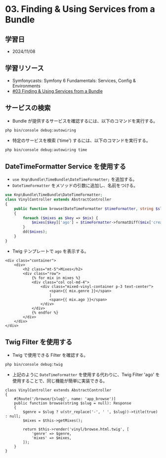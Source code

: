 # 03. Finding & Using Services from a Bundle

## 学習日

- 2024/11/08

## 学習リソース

- Symfonycasts: Symfony 6 Fundamentals: Services, Config & Environments
- [#03 Finding & Using Services from a Bundle](https://symfonycasts.com/screencast/symfony6-fundamentals/bundle-services)

## サービスの検索

- Bundle が提供するサービスを確認するには、以下のコマンドを実行する。

```bash
php bin/console debug:autowiring
```

- 特定のサービスを検索 ('time') するには、以下のコマンドを実行する。

```bash
php bin/console debug:autowiring time
```

## DateTimeFormatter Service を使用する

- `use Knp\Bundle\TimeBundle\DateTimeFormatter;` を追加する。
- `DateTimeFormatter` をメソッドの引数に追加し、名前をつける。

```php
use Knp\Bundle\TimeBundle\DateTimeFormatter;
class VinylController extends AbstractController
{
    public function browse(DateTimeFormatter $timeFormatter, string $slug = null): Response
    {
        foreach ($mixes as $key => $mix) {
            $mixes[$key]['ago'] = $timeFormatter->formatDiff($mix['createdAt']);
        }
        dd($mixes);
    }
}
```

- Twig テンプレートで `ago` を表示する。

```twig
<div class="container">
    <div>
        <h2 class="mt-5">Mixes</h2>
        <div class="row">
            {% for mix in mixes %}
            <div class="col col-md-4">
                <div class="mixed-vinyl-container p-3 text-center">
                    <span>{{ mix.genre }}</span>
                    |
                    <span>{{ mix.ago }}</span>
                </div>
            </div>
            {% endfor %}
        </div>
    </div>
</div>
```

## Twig Filter を使用する

- Twig で使用できる Filter を確認する。

```bash
php bin/console debug:twig
```

- 上記のように `DateTimeFormatter` を使用する代わりに、Twig Filter 'ago' を使用することで、同じ機能が簡単に実装できる。

```twig
class VinylController extends AbstractController
{
    #[Route('/browse/{slug}', name: 'app_browse')]
    public function browse(string $slug = null): Response
    {
        $genre = $slug ? u(str_replace('-', ' ', $slug))->title(true) : null;
        $mixes = $this->getMixes();

        return $this->render('vinyl/browse.html.twig', [
            'genre' => $genre,
            'mixes' => $mixes,
        ]);
    }
}
```
